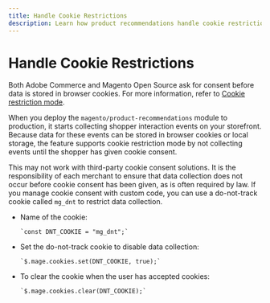 ```yaml
---
title: Handle Cookie Restrictions
description: Learn how product recommendations handle cookie restrictions.
---
```

# Handle Cookie Restrictions

Both Adobe Commerce and Magento Open Source ask for consent before data is stored in browser cookies. For more information, refer to [Cookie restriction mode](https://experienceleague.adobe.com/docs/commerce-admin/start/compliance/privacy/compliance-cookie-law.html).

When you deploy the `magento/product-recommendations` module to production, it starts collecting shopper interaction events on your storefront. Because data for these events can be stored in browser cookies or local storage, the feature supports cookie restriction mode by not collecting events until the shopper has given cookie consent.

This may not work with third-party cookie consent solutions. It is the responsibility of each merchant to ensure that data collection does not occur before cookie consent has been given, as is often required by law. If you manage cookie consent with custom code, you can use a do-not-track cookie called `mg_dnt` to restrict data collection.

- Name of the cookie:

   ```text
   `const DNT_COOKIE = "mg_dnt";`
   ```

- Set the do-not-track cookie to disable data collection:

   ```text
   `$.mage.cookies.set(DNT_COOKIE, true);`
   ```

- To clear the cookie when the user has accepted cookies:

   ```text
   `$.mage.cookies.clear(DNT_COOKIE);`
   ```
